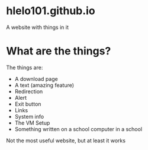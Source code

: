 # hlelo101.github.io
A website with things in it
# What are the things?
The things are:
- A download page
- A text (amazing feature)
- Redirection
- Alert
- Exit button
- Links
- System info
- The VM Setup
- Something written on a school computer in a school

Not the most useful website, but at least it works
